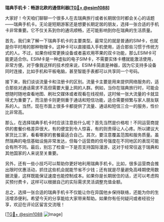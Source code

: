 **瑞典手机卡：畅游北欧的通信利器[[TG💪+ @esim1088](https://t.me/s/esim1088)]**

大家好！今天咱们聊聊一个很多人在去瑞典旅行或者长期居住时都会关心的话题——瑞典手机卡。无论是短期游客还是想要长期定居的朋友，选择一张合适的手机卡非常重要。它不仅关系到你的通讯顺畅，还可能影响到你在瑞典的生活质量。

首先，我们来了解一下瑞典手机卡的主要类型。最常见的就是普通的SIM卡，也就是你平时用的那种物理卡。这种卡可以直接插入手机使用，适合那些习惯于传统方式的人。不过，如果你经常更换设备或者喜欢用苹果的双卡功能，那么ESIM卡可能更适合你。ESIM卡是一种虚拟的电子SIM卡，不需要实体卡槽就能激活使用，非常方便。对于像我这样的技术控来说，ESIM卡简直是神器，因为它支持多设备同时连接，比如手机和平板电脑，甚至智能手表都可以共享同一个号码。

接下来，我们谈谈流量卡和注册卡的区别。流量卡主要是用来提供网络服务的，适合那些对通话需求不高但需要大量上网的人群。例如，当你在瑞典旅行时，可能会想随时随地查看地图、刷社交媒体或者观看在线视频，这时候一张大流量的卡就显得尤为重要了。而注册卡则更侧重于通话和短信功能，适合需要频繁与家人朋友联系的人。当然，现在市面上很多卡都提供了流量、通话和短信三合一的服务，性价比非常高。

那么，在选择瑞典手机卡时应该注意些什么呢？首先当然是价格啦！不同运营商提供的套餐价格差异很大，有的便宜到令人惊喜，有的则贵得让人心疼。所以建议大家货比三家，看看哪家的套餐最适合自己。其次，要注意覆盖范围和服务质量。虽然瑞典的电信基础设施非常发达，但每个运营商的信号强度在不同地区的表现可能会有所不同。最后，别忘了检查一下是否支持国际漫游，这对于经常往返于瑞典和其他国家的人来说至关重要。

另外，还有一些小技巧可以帮助你更好地利用瑞典手机卡。比如，很多运营商会推出限时优惠活动，抓住这些机会就能节省不少钱；还有就是尽量避免高峰期使用数据流量，这样既能保证速度也能控制成本。如果你是长期居住的话，还可以考虑购买预付费卡，这样可以根据自己的实际需求灵活调整充值金额。

总之，选择一张合适的瑞典手机卡不仅能让你在异国他乡保持联络，还能为你的生活增添便利。希望今天的分享能给大家带来帮助。如果你有任何疑问或者经验分享，欢迎在评论区留言交流哦！

[[TG💪+ @esim1088](https://t.me/s/esim1088) ![Image](https://i.postimg.cc/4NQfJmqS/Snipaste-2025-05-13-00-14-12.png)]